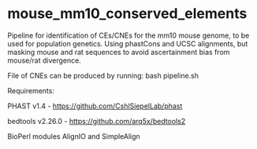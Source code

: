 # mouse_mm10_conserved_elements

Pipeline for identification of CEs/CNEs for the mm10 mouse genome, to be used for population genetics. Using phastCons and UCSC alignments, but masking mouse and rat sequences to avoid ascertainment bias from mouse/rat divergence.

File of CNEs can be produced by running: bash pipeline.sh

Requirements:

PHAST v1.4 - https://github.com/CshlSiepelLab/phast

bedtools v2.26.0 - https://github.com/arq5x/bedtools2

BioPerl modules AlignIO and SimpleAlign
